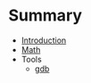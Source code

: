 # Summary

* [Introduction](README.md)
* [Math](hexo/source/_posts/math/dot_product.md)
* Tools
   * [gdb](hexo/source/_posts/tools/gdb.md)

